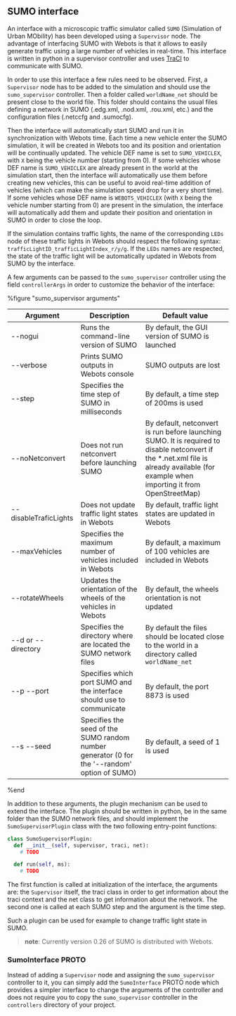 ## SUMO interface

An interface with a microscopic traffic simulator called `SUMO` (Simulation of
Urban MObility) has been developed using a `Supervisor` node. The advantage of
interfacing SUMO with Webots is that it allows to easily generate traffic using
a large number of vehicles in real-time. This interface is written in python in
a supervisor controller and uses  [TraCI](http://sumo.dlr.de/wiki/TraCI) to
communicate with SUMO.

In order to use this interface a few rules need to be observed. First, a
`Supervisor` node has to be added to the simulation and should use the
`sumo_supervisor` controller. Then a folder called `worldName_net` should be
present close to the world file. This folder should contains the usual files
defining a network in SUMO (.edg.xml, .nod.xml, .rou.xml, etc.) and the
configuration files (.netccfg and .sumocfg).

Then the interface will automatically start SUMO and run it in synchronization
with Webots time. Each time a new vehicle enter the SUMO simulation, it will be
created in Webots too and its position and orientation will be continually
updated. The vehicle DEF name is set to `SUMO_VEHICLEX`, with `X` being the vehicle number (starting from 0). If some vehicles whose DEF name is `SUMO_VEHICLEX` are already present in the world at the simulation start, then the interface will automatically use them before creating new vehicles, this can be useful to avoid real-time addition of vehicles (which can make the simulation speed drop for a very short time). If some vehicles whose DEF name is `WEBOTS_VEHICLEX` (with `X` being the vehicle number starting from 0) are present in the simulation, the interface will automatically add them and update their position and orientation in SUMO in order to close the loop.

If the simulation contains traffic lights, the name of the
corresponding `LEDs` node of these traffic lights in Webots should respect the
following syntax: `trafficLightID_trafficLightIndex_r/y/g`. If the `LEDs` names
are respected, the state of the traffic light will be automatically updated in
Webots from SUMO by the interface.

A few arguments can be passed to the `sumo_supervisor` controller using the
field `controllerArgs` in order to customize the behavior of the interface:

%figure "sumo_supervisor arguments"

| Argument              | Description                                                                                  | Default value                                                                                   |
| --------------------- | -------------------------------------------------------------------------------------------- | ----------------------------------------------------------------------------------------------- |
| --nogui               | Runs the command-line version of SUMO                                                        | By default, the GUI version of SUMO is launched                                                 |
| --verbose             | Prints SUMO outputs in Webots console                                                        | SUMO outputs are lost                                                                           |
| --step                | Specifies the time step of SUMO in milliseconds                                              | By default, a time step of 200ms is used                                                        |
| --noNetconvert        | Does not run netconvert before launching SUMO                                                | By default, netconvert is run before launching SUMO. It is required to disable netconvert if the *.net.xml file is already available (for example when importing it from OpenStreetMap)          |
| --disableTraficLights | Does not update traffic light states in Webots                                               | By default, traffic light states are updated in Webots                                          |
| --maxVehicles         | Specifies the maximum number of vehicles included in Webots                                  | By default, a maximum of 100 vehicles are included in Webots                                    |
| --rotateWheels        | Updates the orientation of the wheels of the vehicles in Webots                              | By default, the wheels orientation is not updated                                               |
| --d or --directory    | Specifies the directory where are located the SUMO network files                             | By default the files should be located close to the world in a directory called `worldName_net` |
| --p --port            | Specifies which port SUMO and the interface should use to communicate                        | By default, the port 8873 is used                                                               |
| --s --seed            | Specifies the seed of the SUMO random number generator (0 for the '--random' option of SUMO) | By default, a seed of 1 is used                                                                 |

%end

In addition to these arguments, the plugin mechanism can be used to extend the
interface. The plugin should be written in python, be in the same folder than
the SUMO network files, and should implement the `SumoSupervisorPlugin` class
with the two following entry-point functions:

```python
class SumoSupervisorPlugin:
  def __init__(self, supervisor, traci, net):
    # TODO

  def run(self, ms):
    # TODO
```

The first function is called at initialization of the interface, the arguments
are: the `Supervisor` itself, the traci class in order to get information about
the traci context and the net class to get information about the network. The
second one is called at each SUMO step and the argument is the time step.

Such a plugin can be used for example to change traffic light state in SUMO.

> **note**:
Currently version 0.26 of SUMO is distributed with Webots.


### SumoInterface PROTO

Instead of adding a `Supervisor` node and assigning the `sumo_supervisor` controller to it, you can simply add the `SumoInterface` PROTO node which provides a simpler interface to change the arguments of the controller and does not require you to copy the `sumo_supervisor` controller in the `controllers` directory of your project.
